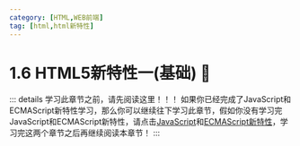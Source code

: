 ```yaml
---
category: [HTML,WEB前端]
tag: [html,html新特性]
---
```

# 1.6 HTML5新特性一(基础) :tada:

::: details  学习此章节之前，请先阅读这里！！！
如果你已经完成了JavaScript和ECMAScript新特性学习，那么你可以继续往下学习此章节，假如你没有学习完JavaScript和ECMAScript新特性，请点击[JavaScript](/web/javascript)和[ECMAScript新特性](/web/ecmascript)，学习完这两个章节之后再继续阅读本章节！
:::